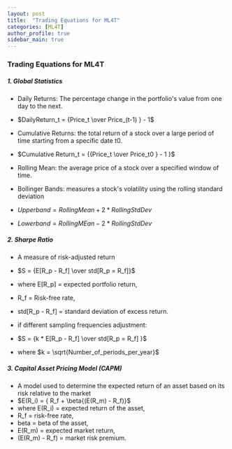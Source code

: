 ```yaml
---
layout: post
title:  "Trading Equations for ML4T"
categories: [ML4T]
author_profile: true
sidebar_main: true
---
```


### Trading Equations for ML4T
  
##### 1. Global Statistics

* Daily Returns: The percentage change in the portfolio's value from one day to the next.
* $DailyReturn_t = {Price_t \over Price_(t-1) } - 1$

* Cumulative Returns: the total return of a stock over a large period of time starting from a specific date t0.
* $Cumulative Return_t = {{Price_t \over Price_t0 } - 1 }$

* Rolling Mean: the average price of a stock over a specified window of time.

* Bollinger Bands: measures a stock's volatility using the rolling standard deviation
* $Upper band = {Rolling Mean + 2 * Rolling Std Dev }$
* $Lower band = {Rolling MEan - 2 * Rolling Std Dev }$


##### 2. Sharpe Ratio

* A measure of risk-adjusted return
* $S = {E[R_p - R_f] \over std[R_p = R_f]}$
* where E[R_p] = expected portfolio return,
* R_f = Risk-free rate,
* std[R_p - R_f] = standard deviation of excess return.

* if different sampling frequencies adjustment:
* $S = {k * E[R_p - R_f] \over std[R_p = R_f] }$
* where $k = \sqrt{Number_of_periods_per_year}$


##### 3. Capital Asset Pricing Model (CAPM)

* A model used to determine the expected return of an asset based on its risk relative to the market
* $E(R_i) = { R_f + \beta{(E(R_m) - R_f)}$
* where E(R_i) = expected return of the asset,
* R_f = risk-free rate,
* beta = beta of the asset,
* E(R_m) = expected market return,
* (E(R_m) - R_f) = market risk premium.


